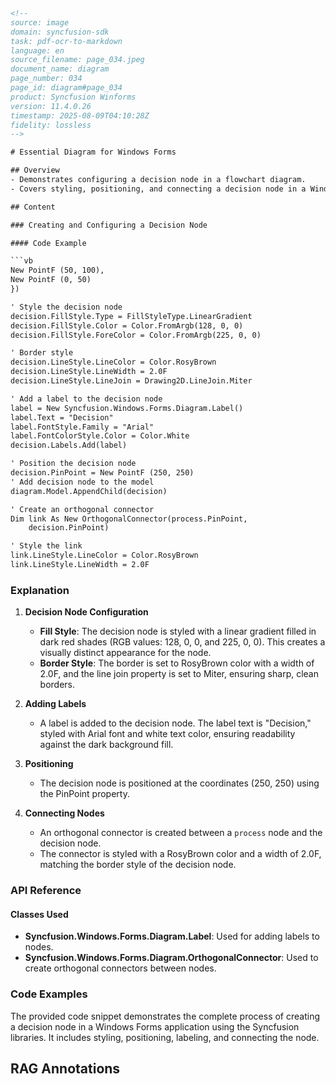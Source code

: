 ```html
<!-- 
source: image
domain: syncfusion-sdk
task: pdf-ocr-to-markdown
language: en
source_filename: page_034.jpeg
document_name: diagram
page_number: 034
page_id: diagram#page_034
product: Syncfusion Winforms
version: 11.4.0.26
timestamp: 2025-08-09T04:10:28Z
fidelity: lossless
-->

# Essential Diagram for Windows Forms

## Overview
- Demonstrates configuring a decision node in a flowchart diagram.
- Covers styling, positioning, and connecting a decision node in a Windows Forms application.

## Content

### Creating and Configuring a Decision Node

#### Code Example

```vb
New PointF (50, 100),
New PointF (0, 50)
})

' Style the decision node
decision.FillStyle.Type = FillStyleType.LinearGradient
decision.FillStyle.Color = Color.FromArgb(128, 0, 0)
decision.FillStyle.ForeColor = Color.FromArgb(225, 0, 0)

' Border style
decision.LineStyle.LineColor = Color.RosyBrown
decision.LineStyle.LineWidth = 2.0F
decision.LineStyle.LineJoin = Drawing2D.LineJoin.Miter

' Add a label to the decision node
label = New Syncfusion.Windows.Forms.Diagram.Label()
label.Text = "Decision"
label.FontStyle.Family = "Arial"
label.FontColorStyle.Color = Color.White
decision.Labels.Add(label)

' Position the decision node
decision.PinPoint = New PointF (250, 250)
' Add decision node to the model
diagram.Model.AppendChild(decision)

' Create an orthogonal connector
Dim link As New OrthogonalConnector(process.PinPoint,
    decision.PinPoint)

' Style the link
link.LineStyle.LineColor = Color.RosyBrown
link.LineStyle.LineWidth = 2.0F
```

### Explanation

1. **Decision Node Configuration**
   - **Fill Style**: The decision node is styled with a linear gradient filled in dark red shades (RGB values: 128, 0, 0, and 225, 0, 0). This creates a visually distinct appearance for the node.
   - **Border Style**: The border is set to RosyBrown color with a width of 2.0F, and the line join property is set to Miter, ensuring sharp, clean borders.

2. **Adding Labels**
   - A label is added to the decision node. The label text is "Decision," styled with Arial font and white text color, ensuring readability against the dark background fill.

3. **Positioning**
   - The decision node is positioned at the coordinates (250, 250) using the PinPoint property.

4. **Connecting Nodes**
   - An orthogonal connector is created between a `process` node and the decision node. 
   - The connector is styled with a RosyBrown color and a width of 2.0F, matching the border style of the decision node.

### API Reference

#### Classes Used
- **Syncfusion.Windows.Forms.Diagram.Label**: Used for adding labels to nodes.
- **Syncfusion.Windows.Forms.Diagram.OrthogonalConnector**: Used to create orthogonal connectors between nodes.

### Code Examples

The provided code snippet demonstrates the complete process of creating a decision node in a Windows Forms application using the Syncfusion libraries. It includes styling, positioning, labeling, and connecting the node.

## RAG Annotations
<!-- tags: [Syncfusion Winforms, Decision Node, Flowchart Diagram, OrthogonalConnector, Label, FillStyle] keywords: [decision node, orthogonal connector, linear gradient, RosyBrown, Arial, PinPoint] -->
```
